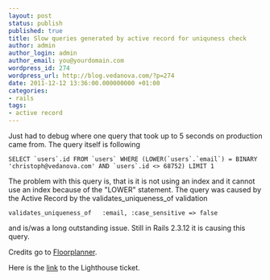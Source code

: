 ```yaml
---
layout: post
status: publish
published: true
title: Slow queries generated by active record for uniquness check
author: admin
author_login: admin
author_email: you@yourdomain.com
wordpress_id: 274
wordpress_url: http://blog.vedanova.com/?p=274
date: 2011-12-12 13:36:00.000000000 +01:00
categories:
- rails
tags:
- active record
---
```

Just had to debug where one query that took up to 5 seconds on production came from. The query itself is following

    SELECT `users`.id FROM `users` WHERE (LOWER(`users`.`email`) = BINARY 'christoph@vedanova.com' AND `users`.id <> 68752) LIMIT 1

The problem with this query is, that is it is not using an index and it cannot use an index because of the "LOWER" statement.
The query was caused by the Active Record by the validates_uniqueness_of validation

    validates_uniqueness_of   :email, :case_sensitive => false

and is/was a long outstanding issue. Still in Rails 2.3.12 it is causing this query.

Credits go to <a href="http://techblog.floorplanner.com/2009/11/17/case-insensitive-validates_uniqueness_of-slowness/">Floorplanner</a>.

Here is the <a href="https://rails.lighthouseapp.com/projects/8994/tickets/2503-validates_uniqueness_of-is-horribly-inefficient-in-mysql">link</a> to the Lighthouse ticket.


